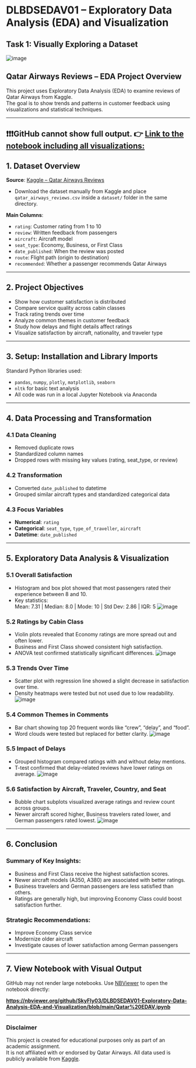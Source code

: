 # DLBDSEDAV01 – Exploratory Data Analysis (EDA) and Visualization  
## Task 1: Visually Exploring a Dataset  
![image](https://github.com/user-attachments/assets/161e2da3-2d99-4196-88a3-276be2d00498)
## Qatar Airways Reviews – EDA Project Overview 

This project uses Exploratory Data Analysis (EDA) to examine reviews of Qatar Airways from Kaggle.  
The goal is to show trends and patterns in customer feedback using visualizations and statistical techniques.

---
❗❗❗GitHub cannot show full output. 
👉 [Link to the notebook including all visualizations:](https://nbviewer.org/github/SkyFly03/DLBDSEDAV01-Exploratory-Data-Analysis-EDA-and-Visualization/blob/main/Qatar%20EDAV.ipynb)
---

## 1. Dataset Overview

**Source**: [Kaggle – Qatar Airways Reviews](https://www.kaggle.com/datasets/pranaybshah/qatar-airways-reviews) 
- Download the dataset manually from Kaggle and place `qatar_airways_reviews.csv` inside a `dataset/` folder in the same directory. 
    
**Main Columns**:
- `rating`: Customer rating from 1 to 10  
- `review`: Written feedback from passengers  
- `aircraft`: Aircraft model  
- `seat_type`: Economy, Business, or First Class  
- `date_published`: When the review was posted  
- `route`: Flight path (origin to destination)  
- `recommended`: Whether a passenger recommends Qatar Airways

---

## 2. Project Objectives

- Show how customer satisfaction is distributed  
- Compare service quality across cabin classes  
- Track rating trends over time  
- Analyze common themes in customer feedback  
- Study how delays and flight details affect ratings  
- Visualize satisfaction by aircraft, nationality, and traveler type

---

## 3. Setup: Installation and Library Imports

Standard Python libraries used:
- `pandas`, `numpy`, `plotly`, `matplotlib`, `seaborn`  
- `nltk` for basic text analysis  
- All code was run in a local Jupyter Notebook via Anaconda

---

## 4. Data Processing and Transformation

### 4.1 Data Cleaning
- Removed duplicate rows  
- Standardized column names  
- Dropped rows with missing key values (rating, seat_type, or review)

### 4.2 Transformation
- Converted `date_published` to datetime  
- Grouped similar aircraft types and standardized categorical data

### 4.3 Focus Variables
- **Numerical**: `rating`  
- **Categorical**: `seat_type`, `type_of_traveller`, `aircraft`  
- **Datetime**: `date_published`

---

## 5. Exploratory Data Analysis & Visualization

### 5.1 Overall Satisfaction
- Histogram and box plot showed that most passengers rated their experience between 8 and 10.
- Key statistics:  
  Mean: 7.31 | Median: 8.0 | Mode: 10 | Std Dev: 2.86 | IQR: 5
  ![image](https://github.com/user-attachments/assets/74614b5c-0b56-4562-8027-d77f968f1be9)

### 5.2 Ratings by Cabin Class
- Violin plots revealed that Economy ratings are more spread out and often lower.
- Business and First Class showed consistent high satisfaction.
- ANOVA test confirmed statistically significant differences.
![image](https://github.com/user-attachments/assets/9fa8d244-4857-4e12-bf7d-0b1a867312fd)

### 5.3 Trends Over Time
- Scatter plot with regression line showed a slight decrease in satisfaction over time.
- Density heatmaps were tested but not used due to low readability.
![image](https://github.com/user-attachments/assets/9b7b353d-b15b-4760-95cb-e740a4a0aac6)

### 5.4 Common Themes in Comments
- Bar chart showing top 20 frequent words like “crew”, “delay”, and “food”.
- Word clouds were tested but replaced for better clarity.
![image](https://github.com/user-attachments/assets/05d06102-5169-471b-94fb-520ca59896c5)

### 5.5 Impact of Delays
- Grouped histogram compared ratings with and without delay mentions.
- T-test confirmed that delay-related reviews have lower ratings on average.
![image](https://github.com/user-attachments/assets/e32a42b1-f518-444c-897e-0a9f0b71add6)

### 5.6 Satisfaction by Aircraft, Traveler, Country, and Seat
- Bubble chart subplots visualized average ratings and review count across groups.
- Newer aircraft scored higher, Business travelers rated lower, and German passengers rated lowest.
![image](https://github.com/user-attachments/assets/8f6662b9-69d5-453a-bd85-53d1df3dba89)

---

## 6. Conclusion

### Summary of Key Insights:
- Business and First Class receive the highest satisfaction scores.
- Newer aircraft models (A350, A380) are associated with better ratings.
- Business travelers and German passengers are less satisfied than others.
- Ratings are generally high, but improving Economy Class could boost satisfaction further.

### Strategic Recommendations:
- Improve Economy Class service  
- Modernize older aircraft  
- Investigate causes of lower satisfaction among German passengers  

---

## 7. View Notebook with Visual Output

GitHub may not render large notebooks. Use [NBViewer](https://nbviewer.org) to open the notebook directly:

**https://nbviewer.org/github/SkyFly03/DLBDSEDAV01-Exploratory-Data-Analysis-EDA-and-Visualization/blob/main/Qatar%20EDAV.ipynb**  

---

### Disclaimer

This project is created for educational purposes only as part of an academic assignment.  
It is not affiliated with or endorsed by Qatar Airways. All data used is publicly available from [Kaggle](https://www.kaggle.com/datasets/pranaybshah/qatar-airways-reviews).

